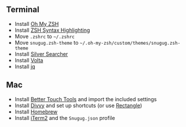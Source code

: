 ## Terminal

* Install [Oh My ZSH](https://ohmyz.sh/)
* Install [ZSH Syntax Highlighting](https://github.com/zsh-users/zsh-syntax-highlighting)
* Move `.zshrc` to `~/.zshrc`
* Move `snugug.zsh-theme` to `~/.oh-my-zsh/custom/themes/snugug.zsh-theme`
* Install [Silver Searcher](https://github.com/ggreer/the_silver_searcher)
* Install [Volta](https://volta.sh/)
* Install [jq](https://stedolan.github.io/jq/)

## Mac
* Install [Better Touch Tools](https://folivora.ai/) and import the included settings
* Install [Divvy](https://mizage.com/divvy/) and set up shortcuts (or use [Rectangle](https://github.com/rxhanson/Rectangle))
* Install [Homebrew](https://brew.sh/)
* Install [iTerm2](https://iterm2.com/) and the `Snugug.json` profile